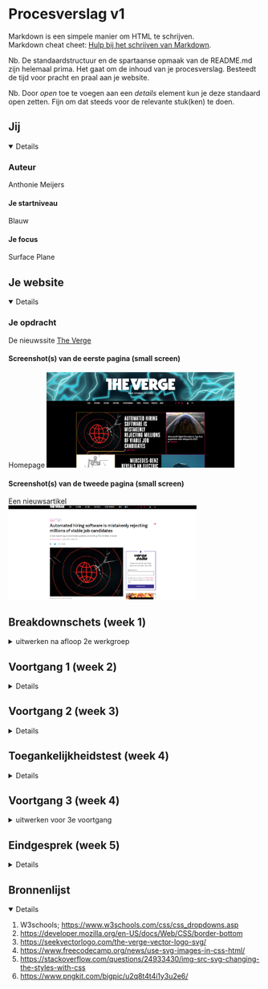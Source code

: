 # Procesverslag v1

Markdown is een simpele manier om HTML te schrijven.  
Markdown cheat cheet: [Hulp bij het schrijven van Markdown](https://github.com/adam-p/markdown-here/wiki/Markdown-Cheatsheet).

Nb. De standaardstructuur en de spartaanse opmaak van de README.md zijn helemaal prima. Het gaat om de inhoud van je procesverslag. Besteedt de tijd voor pracht en praal aan je website.

Nb. Door *open* toe te voegen aan een *details* element kun je deze standaard open zetten. Fijn om dat steeds voor de relevante stuk(ken) te doen.

## Jij

<details open>


### Auteur

Anthonie Meijers

#### Je startniveau

Blauw

#### Je focus

Surface Plane

</details>

## Je website

<details open>

### Je opdracht

De nieuwssite [The Verge](https://theverge.com)

#### Screenshot(s) van de eerste pagina (small screen)

Homepage
<img src="images/verge1.png" width="375px" alt="omschrijving van de pagina">

#### Screenshot(s) van de tweede pagina (small screen)

Een nieuwsartikel  
<img src="images/verge2.png" width="375px" alt="omschrijving van de pagina">

</details>

## Breakdownschets (week 1)

<details>
<summary>uitwerken na afloop 2e werkgroep</summary>

### de hele pagina

<img src="images\FED 2021 - Frame 1.jpg" width="375px" alt="breakdown van de hele pagina">

### dynamisch deel (bijv menu)

<img src="images\menu.png" width="375px" alt="breakdown van een dynamisch deel">

</details>

## Voortgang 1 (week 2)

<details>

### Verslag van meeting

 Helaas kon ik bij deze meeting niet aanwezig zijn. Dit kwam doordat ik op dat moment aan het verhuizen was.
</details>

## Voortgang 2 (week 3)

<details>

### Stand van zaken

Het responsive maken van de website vind ik nog erg lastig. 


### Verslag van meeting

hier na afloop snel de uitkomsten van de meeting vastleggen

- Flexbox is over het algemeen handiger.
- Gebruik nth-of-type
- Gebruik display:none om menu's verborgen te houden

</details>

## Toegankelijkheidstest (week 4)

<details>

### Bevindingen

Lijst met  bevindingen die in de test naar voren kwamen:

#### Dropdown

Het Dropdown menu wordt niet voorgelezen door de screenreader.

Het kan worden opgelost met behulp van het ARIA-label

#### Links

De links worden door de screenreader voorgelezen als "link". 

Gebruik een ARIA-label om de links te laten "verdwijnen" voor de screenreader.

</details>

## Voortgang 3 (week 4)

<details>
<summary>uitwerken voor 3e voortgang</summary>

### Stand van zaken

Ik merk dat ik over het algemeen de motivatie verlies. Ik merk ook dat ik erg achterloop, zowel met de stof als met het bouwen van mijn website. 

### Verslag van meeting

Door dat ik zo erg achterloop, heb ik geen vorderingen gemaakt in mijn website. Het had geen nut om bij de meeting aanwezig te zijn. 

</details>

## Eindgesprek (week 5)

<details>


### Stand van zaken

Ik vond eigenlijk alles lastiger dan gedacht. Het werk had ik onderschat. Het is daarom ook niet af.
Kleine micro interacties heb ik daarom ook niet geïmplementeerd gekregen. Een tweede pagina is er ook niet van gekomen. 
### Screenshot(s)

<img src="images\endresult1.png">
<img src="images\endresult2.png">

</details>

## Bronnenlijst

<details open>

1. W3schools; <https://www.w3schools.com/css/css_dropdowns.asp>
2. <https://developer.mozilla.org/en-US/docs/Web/CSS/border-bottom>
3. <https://seekvectorlogo.com/the-verge-vector-logo-svg/>
4. <https://www.freecodecamp.org/news/use-svg-images-in-css-html/>
5. <https://stackoverflow.com/questions/24933430/img-src-svg-changing-the-styles-with-css>
6. <https://www.pngkit.com/bigpic/u2q8t4t4i1y3u2e6/>

</details>

